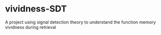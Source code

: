 # vividness-SDT
A project using signal detection theory to understand the function memory vividness during retrieval
